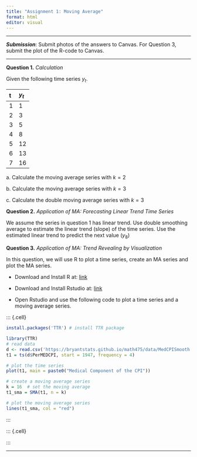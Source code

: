 ```yaml
---
title: "Assignment 1: Moving Average"
format: html
editor: visual
---
```



------------------------------------------------------------------------

***Submission***: Submit photos of the answers to Canvas.  For Question 3, submit the plot of the R-code to Canvas. 






------------------------------------------------------------------------

**Question 1.** *Calculation*

Given the following time series $y_t$. 

| t | $y_t$ |
|:---|:-------|
| 1 | 1     |
| 2 | 3     |
| 3 | 5     |
| 4 | 8     |
| 5 | 12    |
| 6 | 13    |
| 7 | 16    |

  a. Calculate the moving average series with  $k = 2$
  
  b. Calculate the moving average series with  $k = 3$

  c. Calculate the double moving average series with  $k = 3$
  

**Question 2.** *Application of MA: Forecasting Linear Trend Time Series*

We assume the series in question 1 has linear trend. Use double smoothing average to estimate the linear trend (slope) of the time series. Use the estimated linear trend to predict the next value ($y_8$) 

**Question 3.** *Application of MA: Trend Revealing by Visualization*

In this question, we will use R to plot a time series, create an MA series and plot the MA series. 

- Download and Install R at: [link](https://cran.r-project.org/bin/windows/base/R-4.3.2-win.exe)

- Download and Install Rstudio at: [link](https://download1.rstudio.org/electron/windows/RStudio-2023.12.0-369.exe)

- Open Rstudio and use the following code to plot a time series and a moving average series. 



::: {.cell}

```{.r .cell-code}
install.packages('TTR') # install TTR package

library(TTR)
# read data
d <- read.csv('https://bryantstats.github.io/math475/data/MedCPISmooth.csv')
t1 = ts(d$PerMEDCPI, start = 1947, frequency = 4)

# plot the time series
plot(t1, main = paste0("Medical Component of the CPI"))

# create a moving average series
k = 16  # set the moving average 
t1_sma = SMA(t1, n = k)

# plot the moving average series
lines(t1_sma, col = "red")
```
:::

::: {.cell}

:::


------------------------------------------------------------------------
